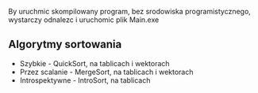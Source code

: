 
By uruchmic skompilowany program, bez srodowiska programistycznego, wystarczy odnalezc i uruchomic plik Main.exe




## Algorytmy sortowania 
* Szybkie - QuickSort, na tablicach i wektorach
* Przez scalanie - MergeSort, na tablicach i wektorach
* Introspektywne - IntroSort, na tablicach

